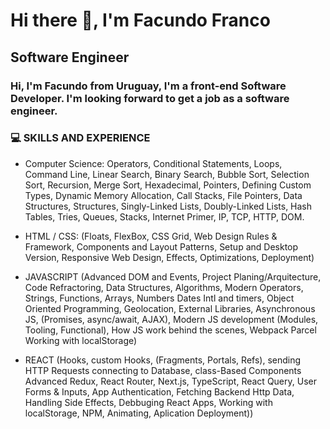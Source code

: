 # Hi there 👋, I'm Facundo Franco
## Software Engineer

### Hi, I'm Facundo from Uruguay, I'm a front-end Software Developer. I'm looking forward to get a job as a software engineer.

### 💻  SKILLS AND EXPERIENCE

* Computer Science: Operators, Conditional Statements, Loops, Command Line, Linear Search, Binary Search, Bubble Sort, Selection Sort, Recursion, Merge Sort, Hexadecimal, Pointers, Defining Custom Types, Dynamic Memory Allocation, Call Stacks, File Pointers, Data Structures, Structures, Singly-Linked Lists, Doubly-Linked Lists, Hash Tables, Tries, Queues, Stacks, Internet Primer, IP, TCP, HTTP, DOM.
  
* HTML / CSS: (Floats, FlexBox, CSS Grid, Web Design Rules & Framework, Components and Layout Patterns, Setup and Desktop Version, Responsive Web Design, Effects, Optimizations, Deployment)

* JAVASCRIPT (Advanced DOM and Events, Project Planing/Arquitecture, Code Refractoring, Data Structures, Algorithms, Modern Operators, Strings, Functions, Arrays, Numbers Dates Intl and timers, Object Oriented Programming, Geolocation, External Libraries, Asynchronous JS, (Promises, async/await, AJAX), Modern JS development (Modules, Tooling, Functional), How JS work behind the scenes, Webpack Parcel Working with localStorage)

* REACT (Hooks, custom Hooks, (Fragments, Portals, Refs), sending HTTP Requests connecting to Database, class-Based Components Advanced Redux, React Router, Next.js, TypeScript, React Query, User Forms & Inputs, App Authentication, Fetching Backend Http Data, Handling Side Effects, Debbuging React Apps, Working with localStorage, NPM, Animating, Aplication Deployment))
